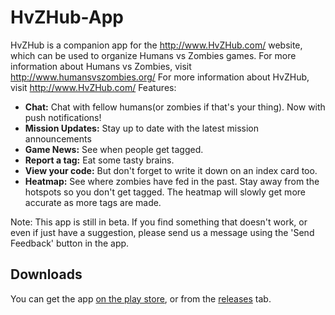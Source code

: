# HvZHub-App
HvZHub is a companion app for the http://www.HvZHub.com/ website, which can be used to organize Humans vs Zombies games.
For more information about Humans vs Zombies, visit http://www.humansvszombies.org/
For more information about HvZHub, visit http://www.HvZHub.com/
Features:
- **Chat:** Chat with fellow humans(or zombies if that's your thing). Now with push notifications!
- **Mission Updates:** Stay up to date with the latest mission announcements
- **Game News:** See when people get tagged.
- **Report a tag:** Eat some tasty brains.
- **View your code:** But don't forget to write it down on an index card too.
- **Heatmap:** See where zombies have fed in the past. Stay away from the hotspots so you don't get tagged. The heatmap will slowly get more accurate as more tags are made.

Note: This app is still in beta. If you find something that doesn't work, or even if just have a suggestion, please send us a message using the 'Send Feedback' button in the app.

## Downloads
You can get the app [on the play store](https://play.google.com/store/apps/details?id=com.hvzhub.app&hl=en), or from the [releases](https://github.com/dst33nburgh/HvZHub-App/releases) tab.
